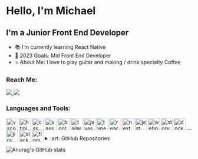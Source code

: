 # Hello, I'm Michael


## I'm a Junior Front End Developer

- 📚 I’m currently learning React Native
- 🎯 2023 Goals: Mid Front End Developer
- ⭐ About Me: I love to play guitar and making / drink specialty Coffee

### Reach Me:

<a href="https://www.linkedin.com/in/michalluzniak/" padding-right="10px">
  <img src="https://img.shields.io/badge/LinkedIn-0077B5?style=for-the-badge&logo=linkedin&logoColor=white">
</a>

<a href="mailto: michal.luzniak8@gmail.com">
  <img src="https://img.shields.io/badge/Gmail-D14836?style=for-the-badge&logo=gmail&logoColor=white">
</a>

<br />

### Languages and Tools:

<img align="left" width="32px" padding-right="10px" alt="vscode" src="https://cdn.jsdelivr.net/gh/devicons/devicon/icons/vscode/vscode-original.svg" />
<img align="left" width="32px" padding-right="10px" alt="html" src="https://cdn.jsdelivr.net/gh/devicons/devicon/icons/html5/html5-original.svg" />
<img align="left" width="32px" padding-right="10px" alt="css" src="https://cdn.jsdelivr.net/gh/devicons/devicon/icons/css3/css3-original.svg" />
<img align="left" width="32px" padding-right="10px" alt="sass" src="https://cdn.jsdelivr.net/gh/devicons/devicon/icons/sass/sass-original.svg" />
<img align="left" width="32px" padding-right="10px" alt="bootstrap" src="https://cdn.jsdelivr.net/gh/devicons/devicon/icons/bootstrap/bootstrap-original.svg" />
<img align="left" width="32px" padding-right="10px" alt="tailwind" src="https://cdn.jsdelivr.net/gh/devicons/devicon/icons/tailwindcss/tailwindcss-plain.svg" />
<img align="left" width="32px" padding-right="10px" alt="javascript" src="https://cdn.jsdelivr.net/gh/devicons/devicon/icons/javascript/javascript-original.svg" />
<img align="left" width="32px" padding-right="10px" alt="typescript" src="https://cdn.jsdelivr.net/gh/devicons/devicon/icons/typescript/typescript-original.svg" />
<img align="left" width="32px" padding-right="10px" alt="react" src="https://cdn.jsdelivr.net/gh/devicons/devicon/icons/react/react-original.svg" />
<img align="left" width="32px" padding-right="10px" alt="next" src="https://cdn.jsdelivr.net/gh/devicons/devicon/icons/nextjs/nextjs-original.svg" />
<img align="left" width="32px" padding-right="10px" alt="jest" src="https://cdn.jsdelivr.net/gh/devicons/devicon/icons/jest/jest-plain.svg" />
<img align="left" width="32px" padding-right="10px" alt="webpack" src="https://cdn.jsdelivr.net/gh/devicons/devicon/icons/webpack/webpack-original.svg" />
<img align="left" width="32px" padding-right="10px" alt="storybook" src="https://cdn.jsdelivr.net/gh/devicons/devicon/icons/storybook/storybook-original.svg" />
<img align="left" width="32px" padding-right="10px" alt="docker" src="https://cdn.jsdelivr.net/gh/devicons/devicon/icons/docker/docker-original.svg" />
<img align="left" width="32px" padding-right="10px" alt="jira" src="https://cdn.jsdelivr.net/gh/devicons/devicon/icons/jira/jira-original.svg" />
<img align="left" width="32px" padding-right="10px" alt="slack" src="https://cdn.jsdelivr.net/gh/devicons/devicon/icons/slack/slack-original.svg" />
<img align="left" width="32px" padding-right="10px" alt="figma" src="https://cdn.jsdelivr.net/gh/devicons/devicon/icons/figma/figma-original.svg" />


<br />

---


<details>
  <summary>:art: GitHub Repositories</summary>
  
<!--START_SECTION:activity-->
<!--END_SECTION:activity-->

</details>

![Anurag's GitHub stats](https://github-readme-stats.vercel.app/api?username=MichalLuzniak&show_icons=true&theme=react)






